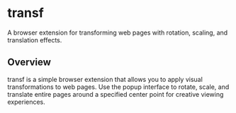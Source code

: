 # transf

A browser extension for transforming web pages with rotation, scaling, and translation effects.

## Overview

transf is a simple browser extension that allows you to apply visual transformations to web pages.
Use the popup interface to rotate, scale, and translate entire pages around a specified center point for creative viewing experiences.